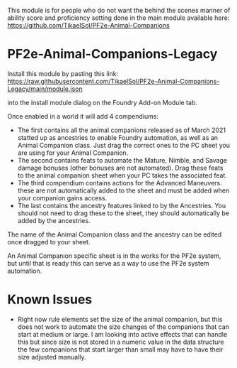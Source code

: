 This module is for people who do not want the behind the scenes manner of ability score and proficiency setting done in the main module available here: https://github.com/TikaelSol/PF2e-Animal-Companions

# PF2e-Animal-Companions-Legacy

Install this module by pasting this link: https://raw.githubusercontent.com/TikaelSol/PF2e-Animal-Companions-Legacy/main/module.json

into the install module dialog on the Foundry Add-on Module tab.

Once enabled in a world it will add 4 compendiums:
- The first contains all the animal companions released as of March 2021 statted up as ancestries to enable Foundry automation, as well as an Animal Companion class.  Just drag the correct ones to the PC sheet you are using for your Animal Companion.
- The second contains feats to automate the Mature, Nimble, and Savage damage bonuses (other bonuses are not automated).  Drag these feats to the animal companion sheet when your PC takes the associated feat.
- The third compendium contains actions for the Advanced Maneuvers.  these are not automatically added to the sheet and must be added when your companion gains access.
- The last contains the ancestry features linked to by the Ancestries.  You should not need to drag these to the sheet, they should automatically be added by the ancestries.

The name of the Animal Companion class and the ancestry can be edited once dragged to your sheet.

An Animal Companion specific sheet is in the works for the PF2e system, but until that is ready this can serve as a way to use the PF2e system automation.


# Known Issues
- Right now rule elements set the size of the animal companion, but this does not work to automate the size changes of the companions that can start at medium or large.  I am looking into active effects that can handle this but since size is not stored in a numeric value in the data structure the few companions that start larger than small may have to have their size adjusted manually.
